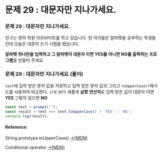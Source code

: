 # 문제 29 : 대문자만 지나가세요.

### 문제 29 : 대문자만 지나가세요.

진구는 영어 학원 아르바이트를 하고 있습니다. 반 아이들은 알파펫을 공부하는 학생들인데 오늘은 대문자 쓰기 시험을 봤습니다. 

**알파벳 하나만을 입력하고 그 알파벳이 대문자 이면  YES를 아니면 NO를 출력하는 프로그램**을 만들어 주세요.

### 문제 29 : 대문자만 지나가세요.\(풀이\) 

 `text`에 입력 받은 문자 값을 저장하고 입력 받은 문자 값과 그리고 `toUpperCase()`메서드를 사용하여 비교한다. `if문` 보다 새롭게 **삼항 연산자**로 입력 받은 값이 대문자 이면 **YES** 그렇지 않으면  **NO**

```javascript
const text = prompt('');
const result = text === text.toUpperCase() ? 'YES' : 'NO';
console.log(result);
```

#### Reference

String.prototype.toUpperCase\(\) [→\(MDN\)](https://developer.mozilla.org/ko/docs/Web/JavaScript/Reference/Global_Objects/String/toUpperCase)

Conditional operator [→\(MDN\)](https://developer.mozilla.org/ko/docs/Web/JavaScript/Reference/Operators/Conditional_Operator)

